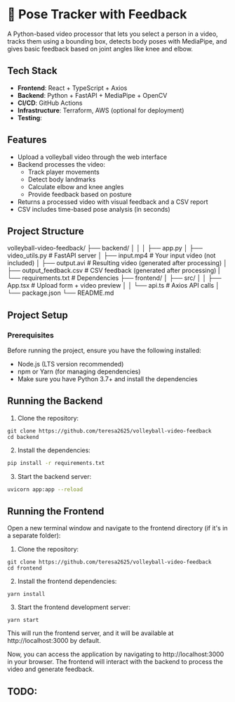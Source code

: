 # 🕺 Pose Tracker with Feedback

A Python-based video processor that lets you select a person in a video, tracks them using a bounding box, detects body poses with MediaPipe, and gives basic feedback based on joint angles like knee and elbow.

## Tech Stack

- **Frontend**: React + TypeScript + Axios
- **Backend**: Python + FastAPI + MediaPipe + OpenCV
- **CI/CD**: GitHub Actions
- **Infrastructure**: Terraform, AWS (optional for deployment)
- **Testing**:

## Features

- Upload a volleyball video through the web interface
- Backend processes the video:
  - Track player movements
  - Detect body landmarks
  - Calculate elbow and knee angles
  - Provide feedback based on posture
- Returns a processed video with visual feedback and a CSV report
- CSV includes time-based pose analysis (in seconds)

## Project Structure

volleyball-video-feedback/
├── backend/
│ │
│ ├── app.py
│ ├── video_utils.py # FastAPI server
│ ├── input.mp4 # Your input video (not included)
│ ├── output.avi # Resulting video (generated after processing)
│ ├── output_feedback.csv # CSV feedback (generated after processing)
| └── requirements.txt # Dependencies
├── frontend/
│ ├── src/
│ │ ├── App.tsx # Upload form + video preview
│ │ └── api.ts # Axios API calls
│ └── package.json
└── README.md

## Project Setup

### Prerequisites

Before running the project, ensure you have the following installed:

- Node.js (LTS version recommended)
- npm or Yarn (for managing dependencies)
- Make sure you have Python 3.7+ and install the dependencies

## Running the Backend

1. Clone the repository:

```
git clone https://github.com/teresa2625/volleyball-video-feedback
cd backend
```

2. Install the dependencies:

```bash
pip install -r requirements.txt
```

3. Start the backend server:

```bash
uvicorn app:app --reload
```

## Running the Frontend

Open a new terminal window and navigate to the frontend directory (if it's in a separate folder):

1. Clone the repository:

```
git clone https://github.com/teresa2625/volleyball-video-feedback
cd frontend
```

2. Install the frontend dependencies:

```
yarn install
```

3. Start the frontend development server:

```
yarn start
```

This will run the frontend server, and it will be available at http://localhost:3000 by default.

Now, you can access the application by navigating to http://localhost:3000 in your browser. The frontend will interact with the backend to process the video and generate feedback.

## TODO:

